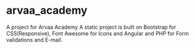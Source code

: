 # arvaa_academy
A project for Arvaa Academy
A static project is built on Bootstrap for CSS(Responsive), Font Awesome for Icons and Angular and PHP for Form validations and E-mail.
